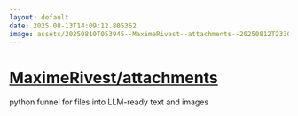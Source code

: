 ```yaml
---
layout: default
date: 2025-08-13T14:09:12.805362
image: assets/20250810T053945--MaximeRivest--attachments--20250812T233018--cropped.png
---
```


# [MaximeRivest/attachments](https://github.com/MaximeRivest/attachments)

python funnel for files into LLM-ready text and images
